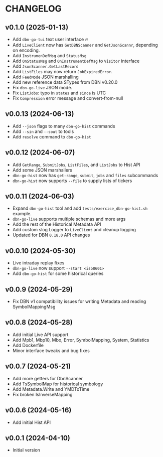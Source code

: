 # CHANGELOG

## v0.1.0 (2025-01-13)

 * Add `dbn-go-tui` text user interface :fire:
 * Add `LiveClient` now has `GetDBNScanner` and `GetJsonScannr`, depending on encoding.
 * Add `InstrumenDefMsg` and `StatusMsg`
 * Add `OnStatusMsg` and `OnInstrumentDefMsg` to `Visitor` interface
 * Add `JsonScanner.GetLastRecord`
 * Add `ListFiles` may now return `JobExpiredError`.
 * Add `FeedMode` JSON marshalling
 * Add new reference data STypes from DBN v0.20.0
 * Fix `dbn-go-live` JSON mode.
 * Fix `ListJobs`: typo in `states` and `since` is UTC
 * Fix `Compression` error message and convert-from-null
 
## v0.0.13 (2024-06-13)

 * Add `--json` flags to many `dbn-go-hist` commands
 * Add `--sin` and `--sout` to tools
 * Add `resolve` command to `dbn-go-hist`

## v0.0.12 (2024-06-07)

 * Add `GetRange`, `SubmitJobs`, `ListFiles`, and `ListJobs` to Hist API
 * Add some JSON marshallers
 * `dbn-go-hist` now has `get-range`, `submit`, `jobs` and `files` subcommands
 * `dbn-go-hist` now supports `--file` to supply lists of tickers

## v0.0.11 (2024-06-03)

* Expand `dbn-go-hist` tool and add `tests/exercise_dbn-go-hist.sh` example.
* `dbn-go-live` supports multiple schemas and more args
* Add the rest of the Historical Metadata API
* Add custom slog Logger to `LiveClient` and cleanup logging
* Updated for DBN `0.18.0` API changes

## v0.0.10 (2024-05-30)

 * Live intraday replay fixes
 * `dbn-go-live` now support `--start <iso8601>`
 * Add `dbn-go-hist` for some historical queries

## v0.0.9 (2024-05-29)

 * Fix DBN v1 compatibility issues for writing Metadata and reading SymbolMappingMsg

## v0.0.8 (2024-05-28)
 
 * Add initial Live API support
 * Add Mpb1, Mbp10, Mbo, Error, SymbolMapping, System, Statistics
 * Add Dockerfile
 * Minor interface tweaks and bug fixes

## v0.0.7 (2024-05-21)

 * Add more getters for DbnScanner
 * Add TsSymbolMap for historical symbology
 * Add Metadata.Write and YMDToTime
 * Fix broken IsInverseMapping

## v0.0.6 (2024-05-16)

 * Add initial Hist API

## v0.0.1 (2024-04-10)

 * Initial version
